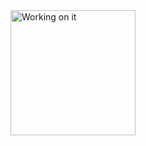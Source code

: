 <img src="https://i.gifer.com/origin/82/82a1ed531e333926a8ca2a00c277e0d1.gif" width="200px" alt="Working on it"/>

<!--
### Hi there 👋

**LeoSouzaNunes/LeoSouzaNunes** is a ✨ _special_ ✨ repository because its `README.md` (this file) appears on your GitHub profile.

Here are some ideas to get you started:

- 🔭 I’m currently working on ...
- 🌱 I’m currently learning ...
- 👯 I’m looking to collaborate on ...
- 🤔 I’m looking for help with ...
- 💬 Ask me about ...
- 📫 How to reach me: ...
- 😄 Pronouns: ...
- ⚡ Fun fact: ...
-->
